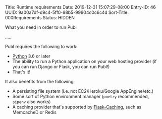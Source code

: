 Title: Runtime requirements
Date: 2019-12-31 15:07:29-08:00
Entry-ID: 46
UUID: 9a00a7df-d9c4-5ff0-98b5-99904c0c6c4d
Sort-Title: 000Requirements
Status: HIDDEN

What you need in order to run Publ

.....

Publ requires the following to work:

* [Python](https://python.org/) 3.6 or later
* The ability to run a Python application on your web hosting provider (if you can run Django or Flask, you can run Publ!)
* That's it!

It also benefits from the following:

* A persisting file system (i.e. not EC2/Heroku/Google AppEngine/etc.)
* Some sort of Python environment manager (`poetry` recommended, `pipenv` also works)
* A caching provider that's supported by [Flask-Caching](https://pythonhosted.org/Flask-Caching/), such as MemcacheD or Redis
